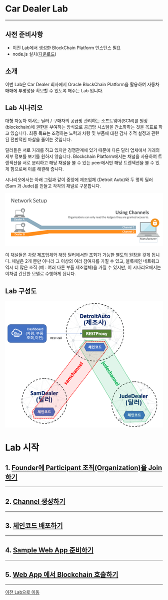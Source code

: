 # Car Dealer Lab #
-----
## 사전 준비사항 ##
+ 이전 Lab에서 생성한 BlockChain Platform 인스턴스 필요
+ node.js 설치([다운로드](https://nodejs.org/ko/download/))

## 소개 ##
이번 Lab은 Car Dealer 회사에서 Oracle BlockChain Platform을 활용하여 자동차 매매에 투명성을 확보할 수 있도록 해주는 Lab 입니다.

## Lab 시나리오
대형 자동차 회사는 딜러 / 구매자의 공급망 관리하는 소프트웨어(SCM)를 원장 (blockchain)에 권한을 부여하는 방식으로 공급망 시스템을 간소화하는 것을 목표로 하고 있습니다. 최종 목표는 조정하는 노력과 차량 및 부품에 대한 감사 추적 설정과 관련된 전반적인 마찰을 줄이는 것입니다.

딜러들은 서로 거래를 하고 있지만 경쟁관계에 있기 때문에 다른 딜러 업체에서 거래의 세부 정보를 보기를 원하지 않습니다. Blockchain Platform에서는 채널을 사용하여 트랜잭션을 서로 분리하고 해당 채널을 볼 수 있는 peer에서만 해당 트랜잭션을 볼 수 있게 함으로써 이를 해결해 줍니다.

시나리오에서는 아래 그림과 같이 중앙에 제조업체 (Detroit Auto)와 두 명의 딜러 (Sam 과 Jude)를 만들고 각각의 채널로 구분합니다.

![](images/scenario.png)

이 채널들은 차량 제조업체와 해당 딜러에서만 조회가 가능한 별도의 원장을 갖게 됩니다. 채널은 2개 뿐만 아니라 그 이상의 여러 참여자를 가질 수 있고, 블록체인 네트워크 역시 더 많은 조직 (예 : 여러 다른 부품 제조업체)을 가질 수 있지만, 이 시나리오에서는 이처럼 간단한 모델로 수행하게 됩니다.

## Lab 구성도

![](images/overview.png)


# Lab 시작

## 1. [Founder에 Participant 조직(Organization)을 Join하기](joinorg.md)
---
## 2. [Channel 생성하기](createchannel.md)
---
## 3. [체인코드 배포하기](chaincode_deploy.md)
---
## 4. [Sample Web App 준비하기](create_sampleapp.md)
---
## 5. [Web App 에서 Blockchain 호출하기](invoke_blockchain.md)

-----

[이전 Lab으로 이동](../README.md)
